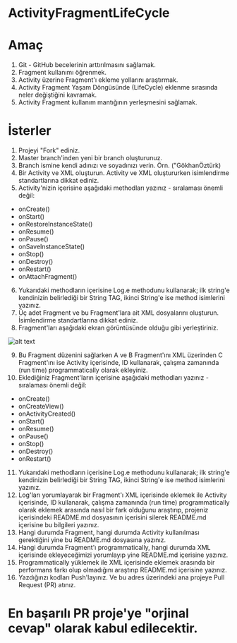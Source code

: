 # ActivityFragmentLifeCycle

# Amaç

1. Git - GitHub becelerinin arttırılmasını sağlamak.
2. Fragment kullanımı öğrenmek.
3. Activity üzerine Fragment'ı ekleme yollarını araştırmak.
4. Activity Fragment Yaşam Döngüsünde (LifeCycle) eklenme sırasında neler değiştiğini kavramak.
5. Activity Fragment kullanım mantığının yerleşmesini sağlamak.

# İsterler

1. Projeyi "Fork" ediniz.
2. Master branch'inden yeni bir branch oluşturunuz.
3. Branch ismine kendi adınızı ve soyadınızı verin. Örn. ("GökhanÖztürk)
4. Bir Activity ve XML oluşturun. Activity ve XML oluştururken isimlendirme standartlarına dikkat ediniz.
5. Activity'nizin içerisine aşağıdaki methodları yazınız - sıralaması önemli değil:
  * onCreate()
  * onStart()
  * onRestoreInstanceState()
  * onResume()
  * onPause()
  * onSaveInstanceState()
  * onStop()
  * onDestroy()
  * onRestart()
  * onAttachFragment()
6. Yukarıdaki methodların içerisine Log.e methodunu kullanarak; ilk string'e kendinizin belirlediği bir String TAG,
ikinci String'e ise method isimlerini yazınız.
7. Üç adet Fragment ve bu Fragment'lara ait XML dosyalarını oluşturun. İsimlendirme standartlarına dikkat ediniz.
8. Fragment'ları aşağıdaki ekran görüntüsünde olduğu gibi yerleştiriniz.

![alt text](https://github.com/AndroidEduIO/ActivityFragmentLifeCycle/blob/master/app/src/main/res/drawable/Fragment.PNG)

9. Bu Fragment düzenini sağlarken A ve B Fragment'ını XML üzerinden C Fragment'ını ise Activity içerisinde, ID kullanarak, 
çalışma zamanında (run time) programmatically olarak ekleyiniz.
10. Eklediğiniz Fragment'ların içerisine aşağıdaki methodları yazınız - sıralaması önemli değil:
  * onCreate()
  * onCreateView()
  * onActivityCreated()
  * onStart()
  * onResume()
  * onPause()
  * onStop()
  * onDestroy()
  * onRestart()
 11. Yukarıdaki methodların içerisine Log.e methodunu kullanarak; ilk string'e kendinizin belirlediği bir String TAG,
ikinci String'e ise method isimlerini yazınız.
12. Log'ları yorumlayarak bir Fragment'ı XML içerisinde eklemek ile Activity içerisinde, ID kullanarak, çalışma zamanında (run time)
programmatically olarak eklemek arasında nasıl bir fark olduğunu araştırıp, projeniz içerisindeki README.md dosyasının içerisini 
silerek README.md içerisine bu bilgileri yazınız.
13. Hangi durumda Fragment, hangi durumda Activity kullanılması gerektiğini yine bu README.md dosyasına yazınız.
14. Hangi durumda Fragment'ı programmatically, hangi durumda XML içerisinde ekleyeceğimizi yorumlayıp yine README.md içerisine yazınız.
15. Programmatically yüklemek ile XML içerisinde eklemek arasında bir performans farkı olup olmadığını araştırıp README.md içerisine yazınız.
16. Yazdığınzı kodları Push'layınız. Ve bu adres üzerindeki ana projeye Pull Request (PR) atınız.

# En başarılı PR proje'ye "orjinal cevap" olarak kabul edilecektir.
